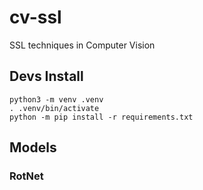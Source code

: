 # cv-ssl
SSL techniques in Computer Vision

## Devs Install

    python3 -m venv .venv
    . .venv/bin/activate
    python -m pip install -r requirements.txt

## Models
### RotNet
